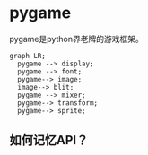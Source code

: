 # pygame
pygame是python界老牌的游戏框架。

```mermaid
graph LR;  
  pygame --> display;  
  pygame --> font;  
  pygame--> image;  
  image--> blit;
  pygame --> mixer;
  pygame--> transform;
  pygame--> sprite;  
```

## 如何记忆API？
